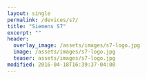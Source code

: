 ```yaml
---
layout: single
permalink: /devices/s7/
title: "Siemens S7"
excerpt: ""
header:
  overlay_image: /assets/images/s7-logo.jpg
  image: /assets/images/s7-logo.jpg
  teaser: assets/images/s7-logo.jpg
modified: 2016-04-18T16:39:37-04:00
---
```

